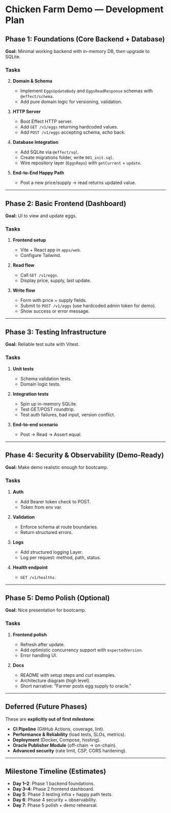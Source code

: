 # Chicken Farm Demo — Development Plan

## Phase 1: Foundations (Core Backend + Database)

**Goal:** Minimal working backend with in-memory DB, then upgrade to SQLite.

### Tasks


2. **Domain & Schema**

   - Implement `EggsUpdateBody` and `EggsReadResponse` schemas with `@effect/schema`.
   - Add pure domain logic for versioning, validation.

3. **HTTP Server**

   - Boot Effect HTTP server.
   - Add `GET /v1/eggs` returning hardcoded values.
   - Add `POST /v1/eggs` accepting schema, echo back.

4. **Database Integration**

   - Add SQLite via `@effect/sql`.
   - Create migrations folder, write `001_init.sql`.
   - Wire repository layer (`EggsRepo`) with `getCurrent` + `update`.

5. **End-to-End Happy Path**

   - Post a new price/supply → read returns updated value.

---

## Phase 2: Basic Frontend (Dashboard)

**Goal:** UI to view and update eggs.

### Tasks

1. **Frontend setup**

   - Vite + React app in `apps/web`.
   - Configure Tailwind.

2. **Read flow**

   - Call `GET /v1/eggs`.
   - Display price, supply, last update.

3. **Write flow**

   - Form with price + supply fields.
   - Submit to `POST /v1/eggs` (use hardcoded admin token for demo).
   - Show success or error message.

---

## Phase 3: Testing Infrastructure

**Goal:** Reliable test suite with Vitest.

### Tasks

1. **Unit tests**

   - Schema validation tests.
   - Domain logic tests.

2. **Integration tests**

   - Spin up in-memory SQLite.
   - Test GET/POST roundtrip.
   - Test auth failures, bad input, version conflict.

3. **End-to-end scenario**

   - Post → Read → Assert equal.

---

## Phase 4: Security & Observability (Demo-Ready)

**Goal:** Make demo realistic enough for bootcamp.

### Tasks

1. **Auth**

   - Add Bearer token check to POST.
   - Token from env var.

2. **Validation**

   - Enforce schema at route boundaries.
   - Return structured errors.

3. **Logs**

   - Add structured logging Layer.
   - Log per request: method, path, status.

4. **Health endpoint**

   - `GET /v1/healthz`.

---

## Phase 5: Demo Polish (Optional)

**Goal:** Nice presentation for bootcamp.

### Tasks

1. **Frontend polish**

   - Refresh after update.
   - Add optimistic concurrency support with `expectedVersion`.
   - Error handling UI.

2. **Docs**

   - README with setup steps and curl examples.
   - Architecture diagram (high level).
   - Short narrative: “Farmer posts egg supply to oracle.”

---

## Deferred (Future Phases)

These are **explicitly out of first milestone**:

- **CI Pipeline** (GitHub Actions, coverage, lint).
- **Performance & Reliability** (load tests, SLOs, metrics).
- **Deployment** (Docker, Compose, hosting).
- **Oracle Publisher Module** (off-chain → on-chain).
- **Advanced security** (rate limit, CSP, CORS hardening).

---

## Milestone Timeline (Estimates)

- **Day 1–2**: Phase 1 backend foundations.
- **Day 3–4**: Phase 2 frontend dashboard.
- **Day 5**: Phase 3 testing infra + happy path tests.
- **Day 6**: Phase 4 security + observability.
- **Day 7**: Phase 5 polish + demo rehearsal.
